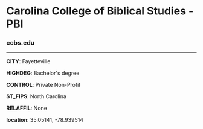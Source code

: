 # Carolina College of Biblical Studies - PBI
### ccbs.edu
---
**CITY**: Fayetteville

**HIGHDEG**: Bachelor's degree

**CONTROL**: Private Non-Profit

**ST_FIPS**: North Carolina

**RELAFFIL**: None

**location**: 35.05141, -78.939514